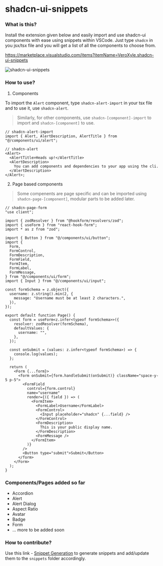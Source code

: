 # shadcn-ui-snippets

### What is this?

Install the extension given below and easily import and use shadcn-ui components with ease using snippets within VSCode. Just type `shadcn` in you jsx/tsx file and you will get a list of all the components to choose from.

https://marketplace.visualstudio.com/items?itemName=VeroXyle.shadcn-ui-snippets

![shadcn-ui-snippets](https://raw.githubusercontent.com/nrjdalal/shadcn-ui-snippets/main/images/usage.png)

### How to use?

1. Components

To import the `Alert` component, type `shadcn-alert-import` in your tsx file and to use it, use `shadcn-alert`.

> Similarly, for other components, use `shadcn-[component]-import` to import and `shadcn-[component]` to use.

```tsx
// shadcn-alert-import
import { Alert, AlertDescription, AlertTitle } from "@/components/ui/alert";

// shadcn-alert
<Alert>
  <AlertTitle>Heads up!</AlertTitle>
  <AlertDescription>
    You can add components and dependencies to your app using the cli.
  </AlertDescription>
</Alert>;
```

2. Page based components

> Some compenents are page specific and can be imported using `shadcn-page-[component]`, modular parts to be added later.

```tsx
// shadcn-page-form
"use client";

import { zodResolver } from "@hookform/resolvers/zod";
import { useForm } from "react-hook-form";
import * as z from "zod";

import { Button } from "@/components/ui/button";
import {
  Form,
  FormControl,
  FormDescription,
  FormField,
  FormItem,
  FormLabel,
  FormMessage,
} from "@/components/ui/form";
import { Input } from "@/components/ui/input";

const formSchema = z.object({
  username: z.string().min(2, {
    message: "Username must be at least 2 characters.",
  }),
});

export default function Page() {
  const form = useForm<z.infer<typeof formSchema>>({
    resolver: zodResolver(formSchema),
    defaultValues: {
      username: "",
    },
  });

  const onSubmit = (values: z.infer<typeof formSchema>) => {
    console.log(values);
  };

  return (
    <Form {...form}>
      <form onSubmit={form.handleSubmit(onSubmit)} className="space-y-5 p-5">
        <FormField
          control={form.control}
          name="username"
          render={({ field }) => (
            <FormItem>
              <FormLabel>Username</FormLabel>
              <FormControl>
                <Input placeholder="shadcn" {...field} />
              </FormControl>
              <FormDescription>
                This is your public display name.
              </FormDescription>
              <FormMessage />
            </FormItem>
          )}
        />
        <Button type="submit">Submit</Button>
      </form>
    </Form>
  );
}
```

### Components/Pages added so far

- Accordion
- Alert
- Alert Dialog
- Aspect Ratio
- Avatar
- Badge
- Form
- ... more to be added soon

### How to contribute?

Use this link - [Snippet Generation](https://snippet-generator.app/?description=https%3A%2F%2Fui.shadcn.com%2Fdocs%2Fcomponents&tabtrigger=shadcn-&snippet=&mode=vscode) to generate snippets and add/update them to the `snippets` folder accordingly.
